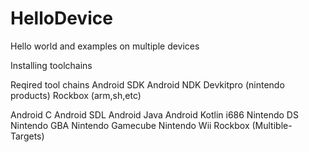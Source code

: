 # HelloDevice
Hello world and examples on multiple devices

Installing toolchains

Reqired tool chains
Android SDK
Android NDK
Devkitpro (nintendo products)
Rockbox (arm,sh,etc)



Android C
Android SDL
Android Java
Android Kotlin
i686
Nintendo DS
Nintendo GBA
Nintendo Gamecube
Nintendo Wii
Rockbox (Multible-Targets)




